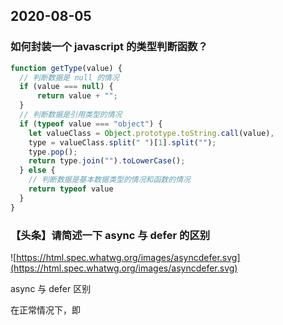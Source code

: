 ## 2020-08-05

### 如何封装一个 javascript 的类型判断函数？

```js
function getType(value) { 
  // 判断数据是 null 的情况 
  if (value === null) { 
      return value + ""; 
  }
  // 判断数据是引用类型的情况 
  if (typeof value === "object") { 
    let valueClass = Object.prototype.toString.call(value), 
    type = valueClass.split(" ")[1].split(""); 
    type.pop(); 
    return type.join("").toLowerCase();
  } else { 
    // 判断数据是基本数据类型的情况和函数的情况 
    return typeof value
  }
}
```

### 【头条】请简述一下 async 与 defer 的区别

![https://html.spec.whatwg.org/images/asyncdefer.svg](https://html.spec.whatwg.org/images/asyncdefer.svg)

async 与 defer 区别

在正常情况下，即 <script> 没有任何额外属性标记的情况下，有几点共识

1. JS 的脚本分为「加载、解析、执行」几个步骤，简单对应到图中就是 fetch (加载) 和 execution (解析并执行)

2.「JS 的脚本加载(fetch)且执行(execution)会阻塞 DOM 的渲染」，因此 JS 一般放到最后头

而 defer 与 async 的区别如下:
- 相同点: 「异步加载 (fetch)」
- 不同点: 「async 加载(fetch)完成后立即执行 (execution)，defer 加载完成后延迟到 DOM 解析完成后才会执行」

当以下 index.js 加载时，属性是 async 与 defer 时，输出有何不同？

「index.html」

```js
<!DOCTYPE html>
<html lang="en">
<head>
  <meta charset="UTF-8">
  <title></title>
</head>
<body>
  <script src="index.js" defer></script>
  <script>
    console.log('Start')
    document.addEventListener('DOMContentLoaded', () => {
      console.log('DCL')
    })
  </script>
</body>
</html>
```
「index.js」
```js
console.log('Async Script')
```

async 加载完后会阻止dom解析，而defer 不会，但是defer会在DOMContentLoaded 前执行而async却不一定，它执行的时候可能dom还没完成也可能完成了